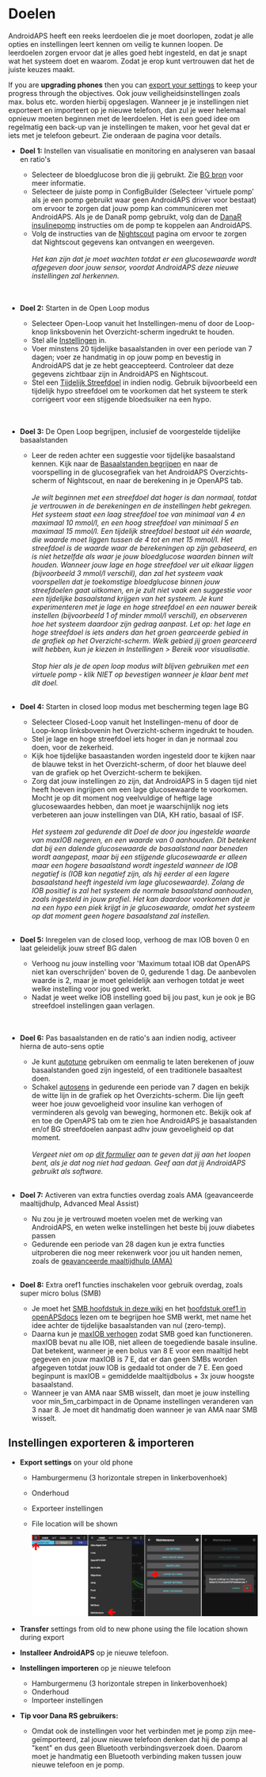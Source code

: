# Doelen

AndroidAPS heeft een reeks leerdoelen die je moet doorlopen, zodat je alle opties en instellingen leert kennen om veilig te kunnen loopen. De leerdoelen zorgen ervoor dat je alles goed hebt ingesteld, en dat je snapt wat het systeem doet en waarom. Zodat je erop kunt vertrouwen dat het de juiste keuzes maakt.

If you are **upgrading phones** then you can [export your settings](../Usage/Objectives.md#export-import-settings) to keep your progress through the objectives. Ook jouw veiligheidsinstellingen zoals max. bolus etc. worden hierbij opgeslagen. Wanneer je je instellingen niet exporteert en importeert op je nieuwe telefoon, dan zul je weer helemaal opnieuw moeten beginnen met de leerdoelen. Het is een goed idee om regelmatig een back-up van je instellingen te maken, voor het geval dat er iets met je telefoon gebeurt. Zie onderaan de pagina voor details.  

* **Doel 1:** Instellen van visualisatie en monitoring en analyseren van basaal en ratio's 
  * Selecteer de bloedglucose bron die jij gebruikt. Zie [BG bron](../Configuration/BG-Source.md) voor meer informatie.
  * Selecteer de juiste pomp in ConfigBuilder (Selecteer 'virtuele pomp' als je een pomp gebruikt waar geen AndroidAPS driver voor bestaat) om ervoor te zorgen dat jouw pomp kan communiceren met AndroidAPS. Als je de DanaR pomp gebruikt, volg dan de [DanaR insulinepomp](../Configuration/DanaR-Insulin-Pump.md) instructies om de pomp te koppelen aan AndroidAPS.
  * Volg de instructies van de [Nightscout](../Installing-AndroidAPS/Nightscout.md) pagina om ervoor te zorgen dat Nightscout gegevens kan ontvangen en weergeven. <br />&nbsp;  
    _Het kan zijn dat je moet wachten totdat er een glucosewaarde wordt afgegeven door jouw sensor, voordat AndroidAPS deze nieuwe instellingen zal herkennen._ <br />&nbsp;  
     
* **Doel 2:** Starten in de Open Loop modus 
  * Selecteer Open-Loop vanuit het Instellingen-menu of door de Loop-knop linksbovenin het Overzicht-scherm ingedrukt te houden.
  * Stel alle [Instellingen](../Configuration/Preferences.md) in.
  * Voer minstens 20 tijdelijke basaalstanden in over een periode van 7 dagen; voer ze handmatig in op jouw pomp en bevestig in AndroidAPS dat je ze hebt geaccepteerd. Controleer dat deze gegevens zichtbaar zijn in AndroidAPS en Nightscout.
  * Stel een [Tijdelijk Streefdoel](../Usage/temptarget.html) in indien nodig. Gebruik bijvoorbeeld een tijdelijk hypo streefdoel om te voorkomen dat het systeem te sterk corrigeert voor een stijgende bloedsuiker na een hypo. <br />&nbsp;  
     
* **Doel 3:** De Open Loop begrijpen, inclusief de voorgestelde tijdelijke basaalstanden 
  * Leer de reden achter een suggestie voor tijdelijke basaalstand kennen. Kijk naar de [Basaalstanden begrijpen](https://openaps.readthedocs.io/en/latest/docs/While%20You%20Wait%20For%20Gear/Understand-determine-basal.html) en naar de voorspelling in de glucosegrafiek van het AndroidAPS Overzichts-scherm of Nightscout, en naar de berekening in je OpenAPS tab.   
    &nbsp;  
    _Je wilt beginnen met een streefdoel dat hoger is dan normaal, totdat je vertrouwen in de berekeningen en de instellingen hebt gekregen. Het systeem staat een laag streefdoel toe van minimaal van 4 en maximaal 10 mmol/l, en een hoog streefdoel van minimaal 5 en maximaal 15 mmol/l. Een tijdelijk streefdoel bestaat uit één waarde, die waarde moet liggen tussen de 4 tot en met 15 mmol/l. Het streefdoel is de waarde waar de berekeningen op zijn gebaseerd, en is niet hetzelfde als waar je jouw bloedglucose waarden binnen wilt houden. Wanneer jouw lage en hoge streefdoel ver uit elkaar liggen (bijvoorbeeld 3 mmol/l verschil), dan zal het systeem vaak voorspellen dat je toekomstige bloedglucose binnen jouw streefdoelen gaat uitkomen, en je zult niet vaak een suggestie voor een tijdelijke basaalstand krijgen van het systeem. Je kunt experimenteren met je lage en hoge streefdoel en een nauwer bereik instellen (bijvoorbeeld 1 of minder mmol/l verschil), en observeren hoe het systeem daardoor zijn gedrag aanpast. Let op: het lage en hoge streefdoel is iets anders dan het groen gearceerde gebied in de grafiek op het Overzicht-scherm. Welk gebied jij groen gearceerd wilt hebben, kun je kiezen in Instellingen > Bereik voor visualisatie._   
    &nbsp;  
    _Stop hier als je de open loop modus wilt blijven gebruiken met een virtuele pomp - klik NIET op bevestigen wanneer je klaar bent met dit doel._ <br />&nbsp;  
    
* **Doel 4:** Starten in closed loop modus met bescherming tegen lage BG 
  * Selecteer Closed-Loop vanuit het Instellingen-menu of door de Loop-knop linksbovenin het Overzicht-scherm ingedrukt te houden.
  * Stel je lage en hoge streefdoel iets hoger in dan je normaal zou doen, voor de zekerheid.
  * Kijk hoe tijdelijke basaastanden worden ingesteld door te kijken naar de blauwe tekst in het Overzicht-scherm, of door het blauwe deel van de grafiek op het Overzicht-scherm te bekijken.
  * Zorg dat jouw instellingen zo zijn, dat AndroidAPS in 5 dagen tijd niet heeft hoeven ingrijpen om een lage glucosewaarde te voorkomen. Mocht je op dit moment nog veelvuldige of heftige lage glucosewaardes hebben, dan moet je waarschijnlijk nog iets verbeteren aan jouw instellingen van DIA, KH ratio, basaal of ISF. <br />&nbsp;  
    _Het systeem zal gedurende dit Doel de door jou ingestelde waarde van maxIOB negeren, en een waarde van 0 aanhouden. Dit betekent dat bij een dalende glucosewaarde de basaalstand naar beneden wordt aangepast, maar bij een stijgende glucosewaarde er alleen maar een hogere basaalstand wordt ingesteld wanneer de IOB negatief is (IOB kan negatief zijn, als hij eerder al een lagere basaalstand heeft ingesteld ivm lage glucosewaarde). Zolang de IOB positief is zal het systeem de normale basaalstand aanhouden, zoals ingesteld in jouw profiel. Het kan daardoor voorkomen dat je na een hypo een piek krijgt in je glucosewaarde, omdat het systeem op dat moment geen hogere basaalstand zal instellen._ <br />&nbsp;  
    
* **Doel 5:** Inregelen van de closed loop, verhoog de max IOB boven 0 en laat geleidelijk jouw streef BG dalen 
  * Verhoog nu jouw instelling voor 'Maximum totaal IOB dat OpenAPS niet kan overschrijden' boven de 0, gedurende 1 dag. De aanbevolen waarde is 2, maar je moet geleidelijk aan verhogen totdat je weet welke instelling voor jou goed werkt.
  * Nadat je weet welke IOB instelling goed bij jou past, kun je ook je BG streefdoel instellingen gaan verlagen. <br />&nbsp;  
     
* **Doel 6:** Pas basaalstanden en de ratio's aan indien nodig, activeer hierna de auto-sens optie 
  * Je kunt [autotune](https://openaps.readthedocs.io/en/latest/docs/Customize-Iterate/autotune.html) gebruiken om eenmalig te laten berekenen of jouw basaalstanden goed zijn ingesteld, of een traditionele basaaltest doen.
  * Schakel [autosens](../Usage/Open-APS-features.md) in gedurende een periode van 7 dagen en bekijk de witte lijn in de grafiek op het Overzichts-scherm. Die lijn geeft weer hoe jouw gevoeligheid voor insuline kan verhogen of verminderen als gevolg van beweging, hormonen etc. Bekijk ook af en toe de OpenAPS tab om te zien hoe AndroidAPS je basaalstanden en/of BG streefdoelen aanpast adhv jouw gevoeligheid op dat moment. <br />&nbsp;  
    _Vergeet niet om op [dit formulier](http://bit.ly/nowlooping) aan te geven dat jij aan het loopen bent, als je dat nog niet had gedaan. Geef aan dat jij AndroidAPS gebruikt als software._ <br />&nbsp;  
    
* **Doel 7:** Activeren van extra functies overdag zoals AMA (geavanceerde maaltijdhulp, Advanced Meal Assist) 
  * Nu zou je je vertrouwd moeten voelen met de werking van AndroidAPS, en weten welke instellingen het beste bij jouw diabetes passen
  * Gedurende een periode van 28 dagen kun je extra functies uitproberen die nog meer rekenwerk voor jou uit handen nemen, zoals de [geavanceerde maaltijdhulp (AMA)](../Usage/Open-APS-features.html#advanced-meal-assist-ama) <br />&nbsp;  
    
* **Doel 8:** Extra oref1 functies inschakelen voor gebruik overdag, zoals super micro bolus (SMB) 
  * Je moet het [SMB hoofdstuk in deze wiki](../Usage/Open-APS-features.html#super-micro-bolus-smb) en het [hoofdstuk oref1 in openAPSdocs](https://openaps.readthedocs.io/en/latest/docs/Customize-Iterate/oref1.html&quot;) lezen om te begrijpen hoe SMB werkt, met name het idee achter de tijdelijke basaalstanden van nul (zero-temp).
  * Daarna kun je [maxIOB verhogen](../Usage/Open-APS-features.html#maximum-total-iob-openaps-cant-go-over-openaps-max-iob) zodat SMB goed kan functioneren. maxIOB bevat nu alle IOB, niet alleen de toegediende basale insuline. Dat betekent, wanneer je een bolus van 8 E voor een maaltijd hebt gegeven en jouw maxIOB is 7 E, dat er dan geen SMBs worden afgegeven totdat jouw IOB is gedaald tot onder de 7 E. Een goed beginpunt is maxIOB = gemiddelde maaltijdbolus + 3x jouw hoogste basaalstand.
  * Wanneer je van AMA naar SMB wisselt, dan moet je jouw instelling voor min_5m_carbimpact in de Opname instellingen veranderen van 3 naar 8. Je moet dit handmatig doen wanneer je van AMA naar SMB wisselt.

## Instellingen exporteren & importeren

* **Export settings** on your old phone
  
  * Hamburgermenu (3 horizontale strepen in linkerbovenhoek)
  * Onderhoud
  * Exporteer instellingen
  * File location will be shown
    
    ![AAPS export settings](../images/AAPS_ExportSettings.png)

* **Transfer** settings from old to new phone using the file location shown during export

* **Installeer AndroidAPS** op je nieuwe telefoon.
* **Instellingen importeren** op je nieuwe telefoon 
  * Hamburgermenu (3 horizontale strepen in linkerbovenhoek)
  * Onderhoud
  * Importeer instellingen
* **Tip voor Dana RS gebruikers:** 
  * Omdat ook de instellingen voor het verbinden met je pomp zijn mee-geïmporteerd, zal jouw nieuwe telefoon denken dat hij de pomp al "kent" en dus geen Bluetooth verbindingsverzoek doen. Daarom moet je handmatig een Bluetooth verbinding maken tussen jouw nieuwe telefoon en je pomp.